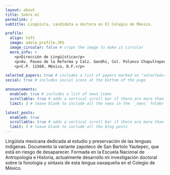 ```yaml
---
layout: about
title: Sobre mí
permalink: /
subtitle: Lingüista, candidata a doctora en El Colegio de México. 

profile:
  align: left
  image: adela_profile.JPG
  image_circular: false # crops the image to make it circular
  more_info: >
    <p>Dirección de Lingüística</p>
    <p>Av. Paseo de la Reforma y Calz. Gandhi, Col. Polanco Chapultepec</p>
    <p>C.P. 11560, México, D.F.</p>

selected_papers: true # includes a list of papers marked as "selected={true}"
social: true # includes social icons at the bottom of the page

announcements:
  enabled: true # includes a list of news items
  scrollable: true # adds a vertical scroll bar if there are more than 3 news items
  limit: 3 # leave blank to include all the news in the `_news` folder

latest_posts:
  enabled: true
  scrollable: true # adds a vertical scroll bar if there are more than 3 new posts items
  limit: 3 # leave blank to include all the blog posts
---
```


Lingüista mexicana dedicada al estudio y preservación de las lenguas indígenas. Documento la variante zapoteco de San Bartolo Yautepec, que está en riesgo de desaparecer. Formada en la Escuela Nacional de Antropología e Historia, actualmente desarrollo mi investigación doctoral sobre la fonología y sintaxis de esta lengua oaxaqueña en el Colegio de México.
